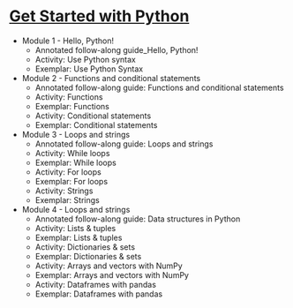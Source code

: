# [Get Started with Python](https://coursera.org/share/d2baf2ad5bdc91b7edb175b760307719)

* Module 1 - Hello, Python!
    * Annotated follow-along guide_Hello, Python!
    * Activity: Use Python syntax
    * Exemplar: Use Python Syntax
* Module 2 - Functions and conditional statements
    * Annotated follow-along guide: Functions and conditional statements
    * Activity: Functions
    * Exemplar: Functions
    * Activity: Conditional statements
    * Exemplar: Conditional statements
* Module 3 - Loops and strings
    * Annotated follow-along guide: Loops and strings
    * Activity: While loops
    * Exemplar: While loops
    * Activity: For loops
    * Exemplar: For loops
    * Activity: Strings
    * Exemplar: Strings
* Module 4 - Loops and strings
    * Annotated follow-along guide: Data structures in Python
    * Activity: Lists & tuples
    * Exemplar: Lists & tuples
    * Activity: Dictionaries & sets
    * Exemplar: Dictionaries & sets
    * Activity: Arrays and vectors with NumPy
    * Exemplar: Arrays and vectors with NumPy
    * Activity: Dataframes with pandas
    * Exemplar: Dataframes with pandas